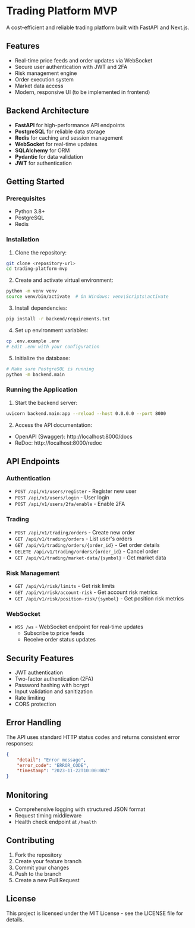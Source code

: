 # Trading Platform MVP

A cost-efficient and reliable trading platform built with FastAPI and Next.js.

## Features

- Real-time price feeds and order updates via WebSocket
- Secure user authentication with JWT and 2FA
- Risk management engine
- Order execution system
- Market data access
- Modern, responsive UI (to be implemented in frontend)

## Backend Architecture

- **FastAPI** for high-performance API endpoints
- **PostgreSQL** for reliable data storage
- **Redis** for caching and session management
- **WebSocket** for real-time updates
- **SQLAlchemy** for ORM
- **Pydantic** for data validation
- **JWT** for authentication

## Getting Started

### Prerequisites

- Python 3.8+
- PostgreSQL
- Redis

### Installation

1. Clone the repository:
```bash
git clone <repository-url>
cd trading-platform-mvp
```

2. Create and activate virtual environment:
```bash
python -m venv venv
source venv/bin/activate  # On Windows: venv\Scripts\activate
```

3. Install dependencies:
```bash
pip install -r backend/requirements.txt
```

4. Set up environment variables:
```bash
cp .env.example .env
# Edit .env with your configuration
```

5. Initialize the database:
```bash
# Make sure PostgreSQL is running
python -m backend.main
```

### Running the Application

1. Start the backend server:
```bash
uvicorn backend.main:app --reload --host 0.0.0.0 --port 8000
```

2. Access the API documentation:
- OpenAPI (Swagger): http://localhost:8000/docs
- ReDoc: http://localhost:8000/redoc

## API Endpoints

### Authentication
- `POST /api/v1/users/register` - Register new user
- `POST /api/v1/users/login` - User login
- `POST /api/v1/users/2fa/enable` - Enable 2FA

### Trading
- `POST /api/v1/trading/orders` - Create new order
- `GET /api/v1/trading/orders` - List user's orders
- `GET /api/v1/trading/orders/{order_id}` - Get order details
- `DELETE /api/v1/trading/orders/{order_id}` - Cancel order
- `GET /api/v1/trading/market-data/{symbol}` - Get market data

### Risk Management
- `GET /api/v1/risk/limits` - Get risk limits
- `GET /api/v1/risk/account-risk` - Get account risk metrics
- `GET /api/v1/risk/position-risk/{symbol}` - Get position risk metrics

### WebSocket
- `WSS /ws` - WebSocket endpoint for real-time updates
  - Subscribe to price feeds
  - Receive order status updates

## Security Features

- JWT authentication
- Two-factor authentication (2FA)
- Password hashing with bcrypt
- Input validation and sanitization
- Rate limiting
- CORS protection

## Error Handling

The API uses standard HTTP status codes and returns consistent error responses:

```json
{
    "detail": "Error message",
    "error_code": "ERROR_CODE",
    "timestamp": "2023-11-22T10:00:00Z"
}
```

## Monitoring

- Comprehensive logging with structured JSON format
- Request timing middleware
- Health check endpoint at `/health`

## Contributing

1. Fork the repository
2. Create your feature branch
3. Commit your changes
4. Push to the branch
5. Create a new Pull Request

## License

This project is licensed under the MIT License - see the LICENSE file for details.